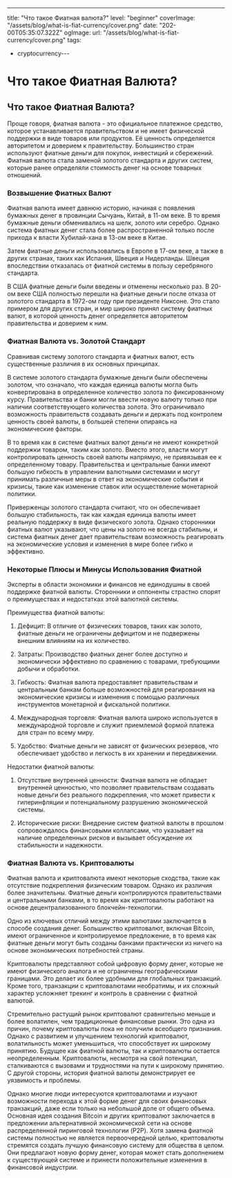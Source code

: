 ---
title: "Что такое Фиатная валюта?"
level: "beginner"
coverImage: "/assets/blog/what-is-fiat-currency/cover.png"
date: "202-00T05:35:07.322Z"
ogImage:
  url: "/assets/blog/what-is-fiat-currency/cover.png"
tags:
  - cryptocurrency---

# Что такое Фиатная Валюта?

## Что такое Фиатная Валюта?
  
Проще говоря, фиатная валюта - это официальное платежное средство, которое устанавливается правительством и не имеет физической поддержки в виде товаров или продуктов. Её ценность определяется авторитетом и доверием к правительству. Большинство стран используют фиатные деньги для покупок, инвестиций и сбережений. Фиатная валюта стала заменой золотого стандарта и других систем, которые ранее определяли стоимость денег на основе товарных отношений.

### Возвышение Фиатных Валют
  
Фиатная валюта имеет давнюю историю, начиная с появления бумажных денег в провинции Сычуань, Китай, в 11-ом веке. В то время бумажные деньги обменивались на шелк, золото или серебро. Однако система фиатных денег стала более распространенной только после прихода к власти Хубилай-хана в 13-ом веке в Китае.

Затем фиатные деньги использовались в Европе в 17-ом веке, а также в других странах, таких как Испания, Швеция и Нидерланды. Швеция впоследствии отказалась от фиатной системы в пользу серебряного стандарта.

В США фиатные деньги были введены и отменены несколько раз. В 20-ом веке США полностью перешли на фиатные деньги после отказа от золотого стандарта в 1972-ом году при президенте Никсоне. Это стало примером для других стран, и мир широко принял систему фиатных валют, в которой ценность денег определяется авторитетом правительства и доверием к ним.

### Фиатная Валюта vs. Золотой Стандарт

Сравнивая систему золотого стандарта и фиатных валют, есть существенные различия в их основных принципах.

В системе золотого стандарта бумажные деньги были обеспечены золотом, что означало, что каждая единица валюты могла быть конвертирована в определенное количество золота по фиксированному курсу. Правительства и банки могли ввести новую валюту только при наличии соответствующего количества золота. Это ограничивало возможность правительств создавать деньги и держать под контролем ценность своей валюты, в большей степени опираясь на экономические факторы.

В то время как в системе фиатных валют деньги не имеют конкретной поддержки товаром, таким как золото. Вместо этого, власти могут контролировать ценность своей валюты напрямую, не привязывая ее к определенному товару. Правительства и центральные банки имеют большую гибкость в управлении валютными системами и могут принимать различные меры в ответ на экономические события и кризисы, такие как изменение ставок или осуществление монетарной политики.

Приверженцы золотого стандарта считают, что он обеспечивает большую стабильность, так как каждая единица валюты имеет реальную поддержку в виде физического золота. Однако сторонники фиатных валют указывают, что цены на золото не всегда стабильны, и система фиатных денег дает правительствам возможность реагировать на экономические условия и изменения в мире более гибко и эффективно.

### Некоторые Плюсы и Минусы Использования Фиатной

Эксперты в области экономики и финансов не единодушны в своей поддержке фиатной валюты. Сторонники и оппоненты страстно спорят о преимуществах и недостатках этой валютной системы.

Преимущества фиатной валюты:

1.  Дефицит: В отличие от физических товаров, таких как золото, фиатные деньги не ограничены дефицитом и не подвержены внешним влияниям на их количество.
    
2.  Затраты: Производство фиатных денег более доступно и экономически эффективно по сравнению с товарами, требующими добычи и обработки.
    
3.  Гибкость: Фиатная валюта предоставляет правительствам и центральным банкам больше возможностей для реагирования на экономические кризисы и изменения с помощью различных инструментов монетарной и фискальной политики.
    
4.  Международная торговля: Фиатная валюта широко используется в международной торговле и служит приемлемой формой платежа для стран по всему миру.
    
5.  Удобство: Фиатные деньги не зависят от физических резервов, что обеспечивает удобство и легкость в их хранении и передвижении.
    

Недостатки фиатной валюты:

1.  Отсутствие внутренней ценности: Фиатная валюта не обладает внутренней ценностью, что позволяет правительствам создавать новые деньги без реального подкрепления, что может привести к гиперинфляции и потенциальному разрушению экономической системы.
    
2.  Исторические риски: Внедрение систем фиатной валюты в прошлом сопровождалось финансовыми коллапсами, что указывает на наличие определенных рисков и вызывает обсуждение их стабильности и надежности.

### Фиатная Валюта vs. Криптовалюты
  
Фиатная валюта и криптовалюта имеют некоторые сходства, такие как отсутствие подкрепления физическим товаром. Однако их различия более значительны. Фиатные деньги контролируются правительствами и центральными банками, в то время как криптовалюты работают на основе децентрализованного блокчейн-технологии.

Одно из ключевых отличий между этими валютами заключается в способе создания денег. Большинство криптовалют, включая Bitcoin, имеют ограниченное и контролируемое предложение, в то время как фиатные деньги могут быть созданы банками практически из ничего на основе экономических потребностей страны.

Криптовалюты представляют собой цифровую форму денег, которые не имеют физического аналога и не ограничены географическими границами. Это делает их более удобными для глобальных транзакций. Кроме того, транзакции с криптовалютами необратимы, и их сложный характер усложняет трекинг и контроль в сравнении с фиатной валютой.

Стремительно растущий рынок криптовалют сравнительно меньше и более волатилен, чем традиционные финансовые рынки. Это одна из причин, почему криптовалюты пока не получили всеобщего признания. Однако с развитием и улучшением технологий криптовалют, волатильность может уменьшиться, что способствует их широкому принятию.
Будущее как фиатной валюты, так и криптовалюты остается неопределенным. Криптовалюты, несмотря на свой потенциал, сталкиваются с вызовами и трудностями на пути к широкому принятию. С другой стороны, история фиатной валюты демонстрирует ее уязвимость и проблемы.

Однако многие люди интересуются криптовалютами и изучают возможности перехода к этой форме денег для своих финансовых транзакций, даже если только на небольшой доле от общего объема. Основная идея создания Bitcoin и других криптовалют заключается в предложении альтернативной экономической сети на основе распределенной пиринговой технологии (P2P). Хотя замена фиатной системы полностью не является первоочередной целью, криптовалюты стремятся создать лучшую финансовую систему для общества в целом. Они предлагают новую форму денег, которая может стать дополнением к существующей системе и принести положительные изменения в финансовой индустрии.

<!--stackedit_data:
eyJoaXN0b3J5IjpbLTE5MDYxNjYwMDAsODkxNzIzNjkzLDE0MD
k0NjMwNDEsLTE2Njc0ODU2ODZdfQ==
-->